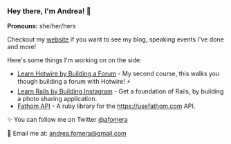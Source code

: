 ### Hey there, I'm Andrea! 👋

**Pronouns:** she/her/hers

Checkout my [website](https://afomera.dev) if you want to see my blog, speaking events I've done and more!

Here's some things I'm working on on the side:
* [Learn Hotwire by Building a Forum](https://store.afomera.dev/learn-hotwire) - My second course, this walks you though building a forum with Hotwire! ⚡️
* [Learn Rails by Building Instagram](https://store.afomera.dev/learn-rails-by-building-instagram) - Get a foundation of Rails, by building a photo sharing application.
* [Fathom API](https://github.com/afomera/fathom_api) - A ruby library for the https://usefathom.com API.

✨ You can follow me on Twitter [@afomera](https://twitter.com/afomera)

📧 Email me at: andrea.fomera@gmail.com

<!--
**afomera/afomera** is a ✨ _special_ ✨ repository because its `README.md` (this file) appears on your GitHub profile.

Here are some ideas to get you started:

- 🔭 I’m currently working on ...
- 🌱 I’m currently learning ...
- 👯 I’m looking to collaborate on ...
- 🤔 I’m looking for help with ...
- 💬 Ask me about ...
- 📫 How to reach me: ...
- 😄 Pronouns: ...
- ⚡ Fun fact: ...
-->
